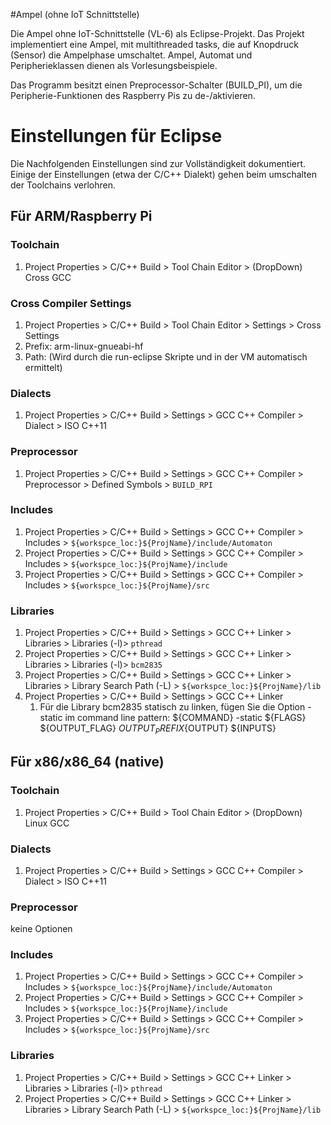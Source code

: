 #Ampel (ohne IoT Schnittstelle)

Die Ampel ohne IoT-Schnittstelle (VL-6) als Eclipse-Projekt. Das Projekt implementiert eine Ampel, mit multithreaded tasks, die auf Knopdruck (Sensor) die Ampelphase umschaltet. Ampel, Automat und Peripherieklassen dienen als Vorlesungsbeispiele.

Das Programm besitzt einen Preprocessor-Schalter (BUILD_PI), um die Peripherie-Funktionen des Raspberry Pis zu de-/aktivieren.

# Einstellungen für Eclipse

Die Nachfolgenden Einstellungen sind zur Vollständigkeit dokumentiert. Einige der Einstellungen (etwa der C/C++ Dialekt) gehen beim umschalten der Toolchains verlohren.

## Für ARM/Raspberry Pi

### Toolchain

1. Project Properties >  C/C++ Build > Tool Chain Editor > (DropDown) Cross GCC

### Cross Compiler Settings
1. Project Properties >  C/C++ Build > Tool Chain Editor > Settings > Cross Settings 
  1. Prefix: arm-linux-gnueabi-hf
  1. Path: <leer lassen> (Wird durch die run-eclipse Skripte und in der VM automatisch ermittelt) 
      
### Dialects
1. Project Properties >  C/C++ Build > Settings > GCC C++ Compiler > Dialect > ISO C++11

### Preprocessor
1. Project Properties >  C/C++ Build > Settings > GCC C++ Compiler > Preprocessor > Defined Symbols > `BUILD_RPI`

### Includes
1. Project Properties >  C/C++ Build > Settings > GCC C++ Compiler > Includes > `${workspce_loc:}${ProjName}/include/Automaton`
1. Project Properties >  C/C++ Build > Settings > GCC C++ Compiler > Includes > `${workspce_loc:}${ProjName}/include`
1. Project Properties >  C/C++ Build > Settings > GCC C++ Compiler > Includes > `${workspce_loc:}${ProjName}/src`

### Libraries
1. Project Properties >  C/C++ Build > Settings > GCC C++ Linker > Libraries > Libraries (-l)> `pthread`
1. Project Properties >  C/C++ Build > Settings > GCC C++ Linker > Libraries > Libraries (-l)> `bcm2835`
1. Project Properties >  C/C++ Build > Settings > GCC C++ Linker > Libraries > Library Search Path (-L) > `${workspce_loc:}${ProjName}/lib`
1. Project Properties >  C/C++ Build > Settings > GCC C++ Linker
   1. Für die Library bcm2835 statisch zu linken, fügen Sie die Option -static im command line pattern: ${COMMAND} -static ${FLAGS} ${OUTPUT_FLAG} ${OUTPUT_PREFIX}${OUTPUT} ${INPUTS}

## Für x86/x86_64 (native)

### Toolchain

1. Project Properties >  C/C++ Build > Tool Chain Editor > (DropDown) Linux GCC

### Dialects
1. Project Properties >  C/C++ Build > Settings > GCC C++ Compiler > Dialect > ISO C++11

### Preprocessor
keine Optionen

### Includes
1. Project Properties >  C/C++ Build > Settings > GCC C++ Compiler > Includes > `${workspce_loc:}${ProjName}/include/Automaton`
1. Project Properties >  C/C++ Build > Settings > GCC C++ Compiler > Includes > `${workspce_loc:}${ProjName}/include`
1. Project Properties >  C/C++ Build > Settings > GCC C++ Compiler > Includes > `${workspce_loc:}${ProjName}/src`


### Libraries
1. Project Properties >  C/C++ Build > Settings > GCC C++ Linker > Libraries > Libraries (-l)> `pthread`
1. Project Properties >  C/C++ Build > Settings > GCC C++ Linker > Libraries > Library Search Path (-L) > `${workspce_loc:}${ProjName}/lib`
